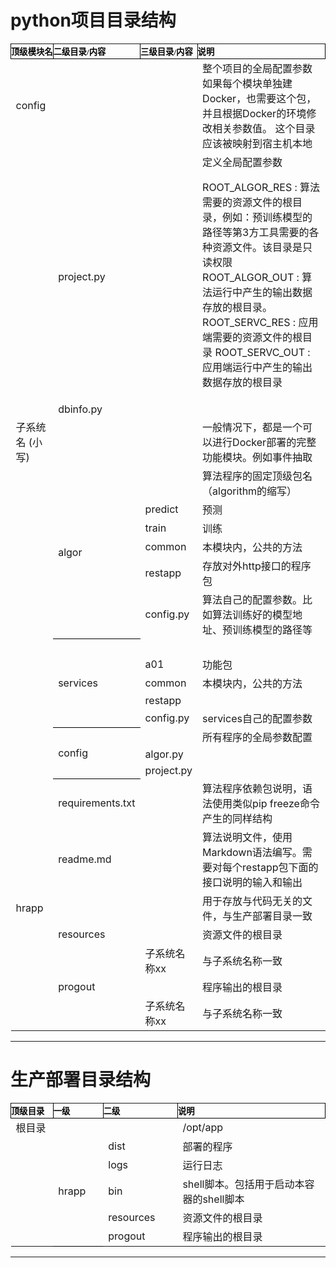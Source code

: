 # **python项目目录结构**
<style>
.xl6725349 {padding:0px; mso-ignore:padding; color:windowtext; font-size:10.0pt; font-weight:700; font-style:normal; text-decoration:none; font-family:宋体; mso-generic-font-family:auto; mso-font-charset:134;mso-number-format:General;text-align:general;vertical-align:middle;border-top:none;border-right:.5pt solid windowtext;border-bottom:.5pt solid windowtext;border-left:.5pt solid windowtext;mso-background-source:auto;mso-pattern:auto;white-space:nowrap;}
</style>
<table border=0 cellpadding=0 cellspacing=0 width=927 '>
<tr height=24 style='mso-height-source:userset;'>
<td class=xl6725349 style='height:18.0pt;width=36;'>顶级模块名</td>
<td class=xl6725349 >二级目录/内容</td>
<td class=xl6725349 >三级目录/内容</td>
<td class=xl6725349 >说明　</td>
</tr>
<tr height=24 style='mso-height-source:userset;height:18.0pt'>
<td height=24  style='height:18.0pt;'>config</td>
<td  >　</td>
<td  >　</td>
<td  >整个项目的全局配置参数
如果每个模块单独建Docker，也需要这个包，并且根据Docker的环境修改相关参数值。
这个目录应该被映射到宿主机本地
</td>
</tr>
<tr height=24 style='mso-height-source:userset;height:18.0pt'>
<td height=24  style='height:18.0pt;'>　</td>
<td  >project.py</td>
<td  >　</td>
<td class=xl6925349 width=542 style=';border-left:none;  width:407pt'>定义全局配置参数
<p >
ROOT_ALGOR_RES  : 算法需要的资源文件的根目录，例如：预训练模型的路径等第3方工具需要的各种资源文件。该目录是只读权限
ROOT_ALGOR_OUT  : 算法运行中产生的输出数据存放的根目录。
ROOT_SERVC_RES  : 应用端需要的资源文件的根目录
ROOT_SERVC_OUT  : 应用端运行中产生的输出数据存放的根目录
</p>
</td>
</tr>
<tr height=24 style='mso-height-source:userset;height:18.0pt'>
<td height=24  style='height:18.0pt;'>　</td>
<td  >dbinfo.py</td>
<td  >　</td>
<td  >　</td>
</tr>
<tr height=24 style='mso-height-source:userset;height:18.0pt'>
<td height=24  style='height:18.0pt;'>子系统名
(小写)</td>
<td  >　</td>
<td  >　</td>
<td  >一般情况下，都是一个可以进行Docker部署的完整功能模块。例如事件抽取</td>
</tr>
<tr height=24 style='mso-height-source:userset;height:18.0pt'>
<td height=24  style='height:18.0pt;'>　</td>
<td rowspan=6 class=xl7125349 style='border-bottom:.5pt solid black;'>algor</td>
<td  >　</td>
<td  >算法程序的固定顶级包名（algorithm的缩写）</td>
</tr>
<tr height=24 style='mso-height-source:userset;height:18.0pt'>
<td height=24  style='height:18.0pt;'>　</td>
<td  >predict</td>
<td  >预测</td>
</tr>
<tr height=24 style='mso-height-source:userset;height:18.0pt'>
<td height=24  style='height:18.0pt;'>　</td>
<td  >train</td>
<td  >训练</td>
</tr>
<tr height=24 style='mso-height-source:userset;height:18.0pt'>
<td height=24  style='height:18.0pt;'>　</td>
<td  >common</td>
<td  >本模块内，公共的方法</td>
</tr>
<tr height=24 style='mso-height-source:userset;height:18.0pt'>
<td height=24  style='height:18.0pt;'>　</td>
<td  >restapp</td>
<td  >存放对外http接口的程序包</td>
</tr>
<tr height=24 style='mso-height-source:userset;height:18.0pt'>
<td height=24  style='height:18.0pt;'>　</td>
<td  >config.py</td>
<td  >算法自己的配置参数。比如算法训练好的模型地址、预训练模型的路径等</td>
</tr>
<tr height=24 style='mso-height-source:userset;height:18.0pt'>
<td height=24  style='height:18.0pt;'>　</td>
<td rowspan=5 class=xl7125349 style='border-bottom:.5pt solid black;
  '>services</td>
<td  >　</td>
<td  >　</td>
</tr>
<tr height=24 style='mso-height-source:userset;height:18.0pt'>
<td height=24  style='height:18.0pt;'>　</td>
<td  >a01</td>
<td  >功能包</td>
</tr>
<tr height=24 style='mso-height-source:userset;height:18.0pt'>
<td height=24  style='height:18.0pt;'>　</td>
<td  >common</td>
<td  >本模块内，公共的方法</td>
</tr>
<tr height=24 style='mso-height-source:userset;height:18.0pt'>
<td height=24  style='height:18.0pt;'>　</td>
<td  >restapp</td>
<td  >　</td>
</tr>
<tr height=24 style='mso-height-source:userset;height:18.0pt'>
<td height=24  style='height:18.0pt;'>　</td>
<td  >config.py</td>
<td  >services自己的配置参数</td>
</tr>
<tr height=24 style='mso-height-source:userset;height:18.0pt'>
<td height=24  style='height:18.0pt;'>　</td>
<td rowspan=3 class=xl7125349 style='border-bottom:.5pt solid black;'>config</td>
<td  >　</td>
<td  >所有程序的全局参数配置</td>
</tr>
<tr height=24 style='mso-height-source:userset;height:18.0pt'>
<td height=24  style='height:18.0pt;'>　</td>
<td  >algor.py</td>
<td  >　</td>
</tr>
<tr height=24 style='mso-height-source:userset;height:18.0pt'>
<td height=24  style='height:18.0pt;'>　</td>
<td  >project.py</td>
<td  >　</td>
</tr>
<tr height=24 style='mso-height-source:userset;height:18.0pt'>
<td height=24  style='height:18.0pt;'>　</td>
<td  >requirements.txt</td>
<td  >　</td>
<td class=xl7025349 >算法程序依赖包说明，语法使用类似pip
  freeze命令产生的同样结构</td>
</tr>
<tr height=24 style='mso-height-source:userset;height:18.0pt'>
<td height=24  style='height:18.0pt;'>　</td>
<td  >readme.md</td>
<td  >　</td>
<td class=xl7025349 >算法说明文件，使用Markdown语法编写。需要对每个restapp包下面的接口说明的输入和输出</td>
</tr>
<tr height=24 style='mso-height-source:userset;height:18.0pt'>
<td height=24  style='height:18.0pt;'>hrapp</td>
<td  >　</td>
<td  >　</td>
<td  >用于存放与代码无关的文件，与生产部署目录一致</td>
</tr>
<tr height=24 style='mso-height-source:userset;height:18.0pt'>
<td height=24  style='height:18.0pt;'>　</td>
<td  >resources</td>
<td  >　</td>
<td  >资源文件的根目录</td>
</tr>
<tr height=24 style='mso-height-source:userset;height:18.0pt'>
<td height=24  style='height:18.0pt;'>　</td>
<td  >　</td>
<td  >子系统名称xx</td>
<td  >与子系统名称一致</td>
</tr>
<tr height=24 style='mso-height-source:userset;height:18.0pt'>
<td height=24  style='height:18.0pt;'>　</td>
<td  >progout</td>
<td  >　</td>
<td  >程序输出的根目录</td>
</tr>
<tr height=24 style='mso-height-source:userset;height:18.0pt'>
<td height=24  style='height:18.0pt;'>　</td>
<td  >　</td>
<td  >子系统名称xx</td>
<td  >与子系统名称一致</td>
</tr>
</table>

---
# **生产部署目录结构**
<table border=0 cellpadding=0 cellspacing=0 width=927 '>
<tr height=24 style='mso-height-source:userset;height:18.0pt'>
<td height=24 class=xl6725349 width=93 style='height:18.0pt;width:70pt'>顶级目录</td>
<td class=xl6725349 width=119 style='border-left:none;width:89pt'>一级</td>
<td class=xl6725349 width=173 style='border-left:none;width:130pt'>二级</td>
<td class=xl6725349 width=542 style='border-left:none;width:407pt'>说明</td>
</tr>
<tr height=24 style='mso-height-source:userset;height:18.0pt'>
<td height=24 class=xl6626274 style='height:18.0pt;'>根目录</td>
<td class=xl6626274 >　</td>
<td class=xl6626274 >　</td>
<td class=xl6626274 >/opt/app</td>
</tr>
<tr height=24 style='mso-height-source:userset;height:18.0pt'>
<td height=24 class=xl6626274 style='height:18.0pt;'>　</td>
<td rowspan=5 class=xl6726274 style='border-bottom:.5pt solid black'>hrapp</td>
<td class=xl6626274 >dist</td>
<td class=xl6626274 >部署的程序</td>
</tr>
<tr height=24 style='mso-height-source:userset;height:18.0pt'>
<td height=24 class=xl6626274 style='height:18.0pt;'>　</td>
<td class=xl6626274 >logs</td>
<td class=xl6626274 >运行日志</td>
</tr>
<tr height=24 style='mso-height-source:userset;height:18.0pt'>
<td height=24 class=xl6626274 style='height:18.0pt;'>　</td>
<td class=xl6626274 >bin</td>
<td class=xl6626274 >shell脚本。包括用于启动本容器的shell脚本</td>
</tr>
<tr height=24 style='mso-height-source:userset;height:18.0pt'>
<td height=24 class=xl6626274 style='height:18.0pt;'>　</td>
<td class=xl6626274 >resources</td>
<td class=xl6626274 >资源文件的根目录</td>
</tr>
<tr height=24 style='mso-height-source:userset;height:18.0pt'>
<td height=24 class=xl6626274 style='height:18.0pt;'>　</td>
<td class=xl6626274 >progout</td>
<td class=xl6626274 >程序输出的根目录</td>
</tr>
</table>

---